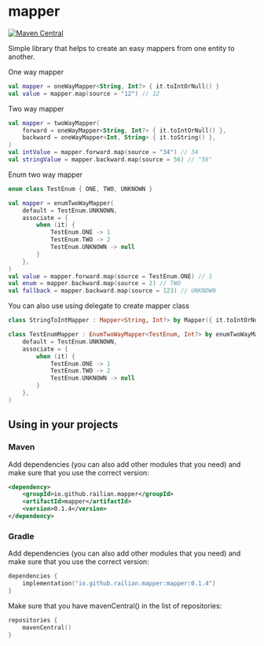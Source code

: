 # mapper
[![Maven Central](https://img.shields.io/maven-central/v/io.github.railian.mapper/mapper.svg?label=Maven%20Central)](https://search.maven.org/search?q=g:%22io.github.railian.mapper%22%20AND%20a:%22mapper%22)

Simple library that helps to create an easy mappers from one entity to another.

One way mapper
```kotlin
val mapper = oneWayMapper<String, Int?> { it.toIntOrNull() }
val value = mapper.map(source = "12") // 12
```

Two way mapper
```kotlin
val mapper = twoWayMapper(
    forward = oneWayMapper<String, Int?> { it.toIntOrNull() },
    backward = oneWayMapper<Int, String> { it.toString() },
)
val intValue = mapper.forward.map(source = "34") // 34
val stringValue = mapper.backward.map(source = 56) // "56"
```
 
Enum two way mapper
```kotlin
enum class TestEnum { ONE, TWO, UNKNOWN }
```
```kotlin
val mapper = enumTwoWayMapper(
    default = TestEnum.UNKNOWN,
    associate = {
        when (it) {
            TestEnum.ONE -> 1
            TestEnum.TWO -> 2
            TestEnum.UNKNOWN -> null
        }
    },
)
val value = mapper.forward.map(source = TestEnum.ONE) // 1
val enum = mapper.backward.map(source = 2) // TWO
val fallback = mapper.backward.map(source = 123) // UNKNOWN
```

You can also use using delegate to create mapper class
```kotlin
class StringToIntMapper : Mapper<String, Int?> by Mapper({ it.toIntOrNull() })
```
```kotlin
class TestEnumMapper : EnumTwoWayMapper<TestEnum, Int?> by enumTwoWayMapper(
    default = TestEnum.UNKNOWN,
    associate = {
        when (it) {
            TestEnum.ONE -> 1
            TestEnum.TWO -> 2
            TestEnum.UNKNOWN -> null
        }
    },
)
```

## Using in your projects
### Maven
Add dependencies (you can also add other modules that you need) and make sure that you use the correct version:

```xml
<dependency>
    <groupId>io.github.railian.mapper</groupId>
    <artifactId>mapper</artifactId>
    <version>0.1.4</version>
</dependency>
```

### Gradle
Add dependencies (you can also add other modules that you need) and make sure that you use the correct version:

```kotlin
dependencies {
    implementation("io.github.railian.mapper:mapper:0.1.4")
}
```
Make sure that you have mavenCentral() in the list of repositories:

```kotlin
repositories {
    mavenCentral()
}
```
